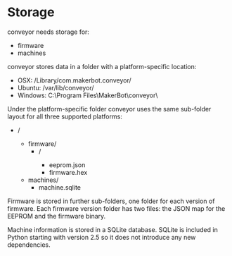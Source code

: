 # Storage

conveyor needs storage for:

  * firmware
  * machines

conveyor stores data in a folder with a platform-specific location:

  * OSX: /Library/com.makerbot.conveyor/
  * Ubuntu: /var/lib/conveyor/
  * Windows: C:\Program Files\MakerBot\conveyor\

Under the platform-specific folder conveyor uses the same sub-folder layout for all three supported platforms:

  * <prefix>/
      * firmware/
          * <version>/
              * eeprom.json
              * firmware.hex
      * machines/
          * machine.sqlite

Firmware is stored in further sub-folders, one folder for each version of firmware.
Each firmware version folder has two files: the JSON map for the EEPROM and the firmware binary.

Machine information is stored in a SQLite database.
SQLite is included in Python starting with version 2.5 so it does not introduce any new dependencies.
